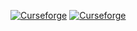 [![Curseforge](http://cf.way2muchnoise.eu/full_402679_downloads.svg)](https://www.curseforge.com/minecraft/modpacks/omnifactory-self-torture-edition) [![Curseforge](http://cf.way2muchnoise.eu/versions/For%20MC_402679_all.svg)](https://www.curseforge.com/minecraft/modpacks/omnifactory-self-torture-edition)
